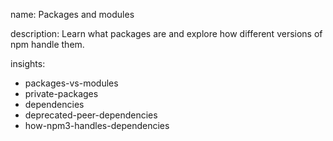 name: Packages and modules

description: Learn what packages are and explore how different versions of npm handle them.

insights:
  - packages-vs-modules
  - private-packages
  - dependencies
  - deprecated-peer-dependencies
  - how-npm3-handles-dependencies